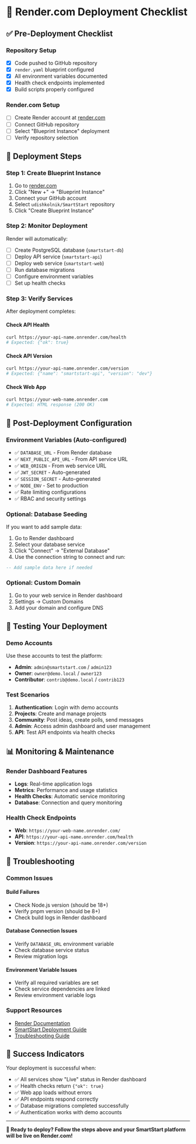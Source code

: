 # 🚀 Render.com Deployment Checklist

## ✅ **Pre-Deployment Checklist**

### **Repository Setup**
- [x] Code pushed to GitHub repository
- [x] `render.yaml` blueprint configured
- [x] All environment variables documented
- [x] Health check endpoints implemented
- [x] Build scripts properly configured

### **Render.com Setup**
- [ ] Create Render account at [render.com](https://render.com)
- [ ] Connect GitHub repository
- [ ] Select "Blueprint Instance" deployment
- [ ] Verify repository selection

## 🚀 **Deployment Steps**

### **Step 1: Create Blueprint Instance**
1. Go to [render.com](https://render.com)
2. Click "New +" → "Blueprint Instance"
3. Connect your GitHub account
4. Select `udishkolnik/SmartStart` repository
5. Click "Create Blueprint Instance"

### **Step 2: Monitor Deployment**
Render will automatically:
- [ ] Create PostgreSQL database (`smartstart-db`)
- [ ] Deploy API service (`smartstart-api`)
- [ ] Deploy web service (`smartstart-web`)
- [ ] Run database migrations
- [ ] Configure environment variables
- [ ] Set up health checks

### **Step 3: Verify Services**
After deployment completes:

#### **Check API Health**
```bash
curl https://your-api-name.onrender.com/health
# Expected: {"ok": true}
```

#### **Check API Version**
```bash
curl https://your-api-name.onrender.com/version
# Expected: {"name": "smartstart-api", "version": "dev"}
```

#### **Check Web App**
```bash
curl https://your-web-name.onrender.com
# Expected: HTML response (200 OK)
```

## 🔧 **Post-Deployment Configuration**

### **Environment Variables (Auto-configured)**
- ✅ `DATABASE_URL` - From Render database
- ✅ `NEXT_PUBLIC_API_URL` - From API service URL
- ✅ `WEB_ORIGIN` - From web service URL
- ✅ `JWT_SECRET` - Auto-generated
- ✅ `SESSION_SECRET` - Auto-generated
- ✅ `NODE_ENV` - Set to production
- ✅ Rate limiting configurations
- ✅ RBAC and security settings

### **Optional: Database Seeding**
If you want to add sample data:
1. Go to Render dashboard
2. Select your database service
3. Click "Connect" → "External Database"
4. Use the connection string to connect and run:
```sql
-- Add sample data here if needed
```

### **Optional: Custom Domain**
1. Go to your web service in Render dashboard
2. Settings → Custom Domains
3. Add your domain and configure DNS

## 🧪 **Testing Your Deployment**

### **Demo Accounts**
Use these accounts to test the platform:
- **Admin**: `admin@smartstart.com` / `admin123`
- **Owner**: `owner@demo.local` / `owner123`
- **Contributor**: `contrib@demo.local` / `contrib123`

### **Test Scenarios**
1. **Authentication**: Login with demo accounts
2. **Projects**: Create and manage projects
3. **Community**: Post ideas, create polls, send messages
4. **Admin**: Access admin dashboard and user management
5. **API**: Test API endpoints via health checks

## 📊 **Monitoring & Maintenance**

### **Render Dashboard Features**
- **Logs**: Real-time application logs
- **Metrics**: Performance and usage statistics
- **Health Checks**: Automatic service monitoring
- **Database**: Connection and query monitoring

### **Health Check Endpoints**
- **Web**: `https://your-web-name.onrender.com/`
- **API**: `https://your-api-name.onrender.com/health`
- **Version**: `https://your-api-name.onrender.com/version`

## 🚨 **Troubleshooting**

### **Common Issues**

#### **Build Failures**
- Check Node.js version (should be 18+)
- Verify pnpm version (should be 8+)
- Check build logs in Render dashboard

#### **Database Connection Issues**
- Verify `DATABASE_URL` environment variable
- Check database service status
- Review migration logs

#### **Environment Variable Issues**
- Verify all required variables are set
- Check service dependencies are linked
- Review environment variable logs

### **Support Resources**
- [Render Documentation](https://render.com/docs)
- [SmartStart Deployment Guide](./docs/DEPLOYMENT.md)
- [Troubleshooting Guide](./docs/DEPLOYMENT.md#troubleshooting)

## 🎉 **Success Indicators**

Your deployment is successful when:
- ✅ All services show "Live" status in Render dashboard
- ✅ Health checks return `{"ok": true}`
- ✅ Web app loads without errors
- ✅ API endpoints respond correctly
- ✅ Database migrations completed successfully
- ✅ Authentication works with demo accounts

---

**🎯 Ready to deploy? Follow the steps above and your SmartStart platform will be live on Render.com!**
